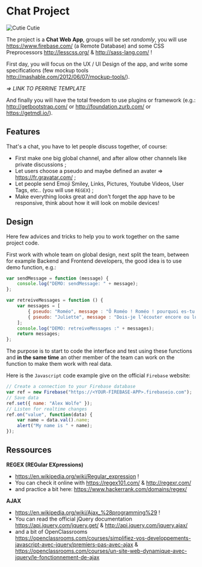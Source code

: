 # Chat Project

![Cutie Cutie](http://static.pratique.fr/images/unsized/ch/chat-propre.jpg)

The project is a **Chat Web App**, groups will be set _randomly_, you will use <https://www.firebase.com/> (a Remote Database) and some CSS Preprocessors <http://lesscss.org/> & <http://sass-lang.com/> !

First day, you will focus on the UX / UI Design of the app, and write some specifications (few mockup tools <http://mashable.com/2012/06/07/mockup-tools/>).

_=> LINK TO PERRINE TEMPLATE_

And finally you will have the total freedom to use plugins or framework (e.g.: <http://getbootstrap.com/> or <http://foundation.zurb.com/> or <https://getmdl.io/>).

## Features

That's a chat, you have to let people discuss together, of course:

* First make one big global channel, and after allow other channels like private discussions ;
* Let users choose a pseudo and maybe defined an avater => <https://fr.gravatar.com/> ;
* Let people send Emoji Smiley, Links, Pictures, Youtube Videos, User Tags, etc.. (you will use `REGEX`) ;
* Make everything looks great and don't forget the app have to be responsive, think about how it will look on mobile devices!

## Design

Here few advices and tricks to help you to work together on the same project code.

First work with whole team on global design, next split the team, between for example Backend and Frontend developers, the good idea is to use demo function, e.g.:

```javascript
var sendMessage = function (message) {
    console.log("DEMO: sendMessage: " + message);
};

var retreiveMessages = function () {
    var messages = [
        { pseudo: "Roméo", message : "Ô Roméo ! Roméo ! pourquoi es-tu Roméo ? Renie ton père et abdique ton nom ; ou, si tu ne le veux pas, jure de m’aimer, et je ne serai plus une Capulet." },
        { pseudo: "Juliette", message : "Dois-je l’écouter encore ou lui répondre ?" }
    ];
    console.log("DEMO: retreiveMessages :" + messages);
    return messages;
};
```

The purpose is to start to code the interface and test using these functions and **in the same time** an other member of the team can work on the function to make them work with real data.

Here is the `Javascript` code example give on the official `Firebase` website:

```javascript
// Create a connection to your Firebase database
var ref = new Firebase("https://<YOUR-FIREBASE-APP>.firebaseio.com");
// Save data
ref.set({ name: "Alex Wolfe" });
// Listen for realtime changes
ref.on("value", function(data) {
    var name = data.val().name;
    alert("My name is " + name);
});
```

## Ressources

**REGEX (REGular EXpressions)**

* <https://en.wikipedia.org/wiki/Regular_expression> !
* You can check it online with <https://regex101.com/> & <http://regexr.com/>
* and practice a bit here: <https://www.hackerrank.com/domains/regex/>

**AJAX**

* <https://en.wikipedia.org/wiki/Ajax_%28programming%29> !
* You can read the official jQuery documentation <https://api.jquery.com/jquery.get/> & <http://api.jquery.com/jquery.ajax/>
* and a bit of OpenClassrooms <https://openclassrooms.com/courses/simplifiez-vos-developpements-javascript-avec-jquery/premiers-pas-avec-ajax> & <https://openclassrooms.com/courses/un-site-web-dynamique-avec-jquery/le-fonctionnement-de-ajax>
